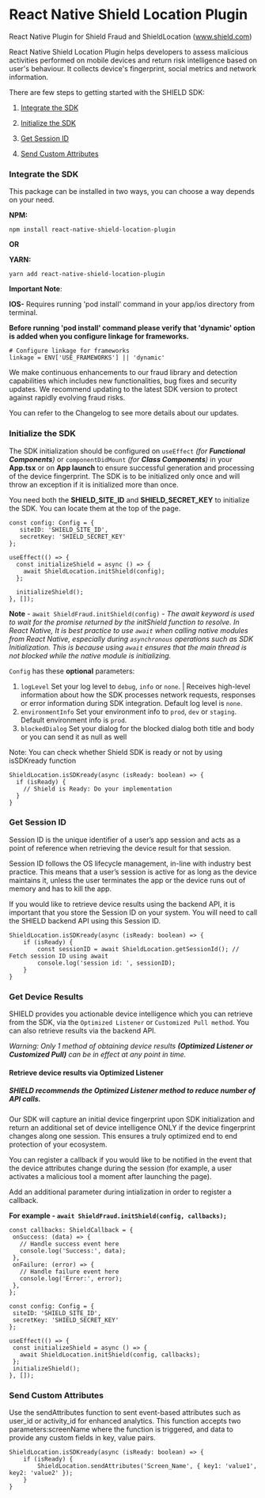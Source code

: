 # React Native Shield Location Plugin

React Native Plugin for Shield Fraud and ShieldLocation (www.shield.com)

React Native Shield Location Plugin helps developers to assess malicious activities performed on mobile devices and return risk intelligence based on user's behaviour. It collects device's fingerprint, social metrics and network information. 

There are few steps to getting started with the SHIELD SDK:

1. [Integrate the SDK](#integrate-the-sdk)

2. [Initialize the SDK](#initialize-the-sdk)

3. [Get Session ID](#get-session-id)

4. [Send Custom Attributes](#send-custom-attributes)



### Integrate the SDK

This package can be installed in two ways, you can choose a way depends on your need.

**NPM:**
```
npm install react-native-shield-location-plugin
```
**OR**

**YARN:**
```
yarn add react-native-shield-location-plugin
```

**Important Note**:

**IOS-**
Requires running 'pod install' command in your app/ios directory from terminal.

**Before running 'pod install' command please verify that 'dynamic' option is added when you configure linkage for frameworks.**
```
# Configure linkage for frameworks
linkage = ENV['USE_FRAMEWORKS'] || 'dynamic'
```


We make continuous enhancements to our fraud library and detection capabilities which includes new functionalities, bug fixes and security updates. We recommend updating to the latest SDK version to protect against rapidly evolving fraud risks.

You can refer to the Changelog to see more details about our updates.

### Initialize the SDK

The SDK initialization should be configured on `useEffect` *(for **Functional Components**)* or `componentDidMount` *(for **Class Components**)* in your **App.tsx** or on **App launch** to ensure successful generation and processing of the device fingerprint. The SDK is to be initialized only once and will throw an exception if it is initialized more than once.

You need both the **SHIELD_SITE_ID** and **SHIELD_SECRET_KEY** to initialize the SDK. You can locate them at the top of the page.
```
const config: Config = {
   siteID: 'SHIELD_SITE_ID',
   secretKey: 'SHIELD_SECRET_KEY'
};

useEffect(() => {
  const initializeShield = async () => {
    await ShieldLocation.initShield(config);
  };
  
  initializeShield();
}, []);
```
**Note** - ```await ShieldFraud.initShield(config)``` - *The await keyword is used to wait for the promise returned by the initShield function to resolve. In React Native, It is best practice to use `await` when calling native modules from React Native, especially during `asynchronous` operations such as SDK Initialization. This is because using `await` ensures that the main thread is not blocked while the native module is initializing.*

`Config` has these **optional** parameters:

1. `logLevel` Set your log level to `debug`, `info` or `none`. | Receives high-level information about how the SDK processes network requests, responses or error information during SDK integration. Default log level is `none`.
2. `environmentInfo` Set your environment info to `prod`, `dev` or `staging`. Default environment info is `prod`.
3. `blockedDialog` Set your dialog for the blocked dialog both title and body or you can send it as null as well 

Note: You can check whether Shield SDK is ready or not by using isSDKready function

```
ShieldLocation.isSDKready(async (isReady: boolean) => {
  if (isReady) {
    // Shield is Ready: Do your implementation
  }
}
```

### Get Session ID
Session ID is the unique identifier of a user’s app session and acts as a point of reference when retrieving the device result for that session.


Session ID follows the OS lifecycle management, in-line with industry best practice. This means that a user’s session is active for as long as the device maintains it, unless the user terminates the app or the device runs out of memory and has to kill the app.

If you would like to retrieve device results using the backend API, it is important that you store the Session ID on your system. You will need to call the SHIELD backend API using this Session ID.

```
ShieldLocation.isSDKready(async (isReady: boolean) => {
    if (isReady) {
        const sessionID = await ShieldLocation.getSessionId(); // Fetch session ID using await
        console.log('session id: ', sessionID);
    }
}
```

### Get Device Results
SHIELD provides you actionable device intelligence which you can retrieve from the SDK, via the `Optimized Listener` or `Customized Pull method`. You can also retrieve results via the backend API.

*Warning: Only 1 method of obtaining device results **(Optimized Listener or Customized Pull)** can be in effect at any point in time.*

#### Retrieve device results via Optimized Listener

##### SHIELD recommends the Optimized Listener method to reduce number of API calls. #####

Our SDK will capture an initial device fingerprint upon SDK initialization and return an additional set of device intelligence ONLY if the device fingerprint changes along one session. This ensures a truly optimized end to end protection of your ecosystem.

You can register a callback if you would like to be notified in the event that the device attributes change during the session (for example, a user activates a malicious tool a moment after launching the page).

Add an additional parameter during intialization in order to register a callback. 

**For example - `await ShieldFraud.initShield(config, callbacks);`**
 ```
 const callbacks: ShieldCallback = {
  onSuccess: (data) => {
    // Handle success event here
    console.log('Success:', data);
  },
  onFailure: (error) => {
    // Handle failure event here
    console.log('Error:', error);
  },
};

const config: Config = {
  siteID: 'SHIELD_SITE_ID',
  secretKey: 'SHIELD_SECRET_KEY'
};

useEffect(() => {
  const initializeShield = async () => {
    await ShieldLocation.initShield(config, callbacks);
  };
  initializeShield();
}, []);
 ```


### Send Custom Attributes

Use the sendAttributes function to sent event-based attributes such as user_id or activity_id for enhanced analytics. This function accepts two parameters:screenName where the function is triggered, and data to provide any custom fields in key, value pairs.

```
ShieldLocation.isSDKready(async (isReady: boolean) => {
    if (isReady) {
        ShieldLocation.sendAttributes('Screen_Name', { key1: 'value1', key2: 'value2' });
    }
}
```
